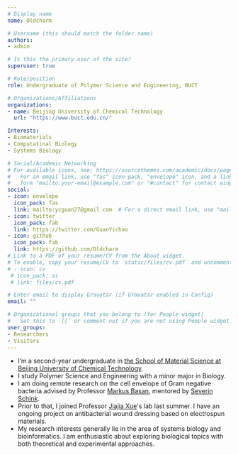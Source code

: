 ```yaml
---
# Display name
name: Oldcharm

# Username (this should match the folder name)
authors:
- admin

# Is this the primary user of the site?
superuser: true

# Role/position
role: Undergraduate of Polymer Science and Engineering, BUCT

# Organizations/Affiliations
organizations:
- name: Beijing University of Chemical Technology
  url: "https://www.buct.edu.cn/"

Interests:
- Biomaterials
- Computatinal Biology
- Systems Biology

# Social/Academic Networking
# For available icons, see: https://sourcethemes.com/academic/docs/page-builder/#icons
#   For an email link, use "fas" icon pack, "envelope" icon, and a link in the
#   form "mailto:your-email@example.com" or "#contact" for contact widget.
social:
- icon: envelope
  icon_pack: fas
  link: mailto:ycguan27@gmail.com  # For a direct email link, use "mailto:test@example.org".
- icon: twitter
  icon_pack: fab
  link: https://twitter.com/GuanYichao
- icon: github
  icon_pack: fab
  link: https://github.com/Oldcharm
# Link to a PDF of your resume/CV from the About widget.
# To enable, copy your resume/CV to `static/files/cv.pdf` and uncomment the lines below.
# - icon: cv
 # icon_pack: ai
 # link: files/cv.pdf

# Enter email to display Gravatar (if Gravatar enabled in Config)
email: ""

# Organizational groups that you belong to (for People widget)
#   Set this to `[]` or comment out if you are not using People widget.
user_groups:
- Researchers
- Visitors
---
```


- I’m a second-year undergraduate in [the School of Material Science at Beijing University of Chemical Technology](http://www.cmse.buct.edu.cn/).
- I study Polymer Science and Engineering with a minor major in Biology. 
- I am doing remote research on the cell envelope of Gram negative bacteria advised by Professor [Markus Basan](http://scholar.google.com/citations?user=yjfGWV8AAAAJ&hl=zh-CN), mentored by [Severin Schink](http://scholar.google.com/citations?user=yPvEFiYAAAAJ&hl=de). 
- Prior to that, I joined Professor [Jiajia Xue](http://scholar.google.com/citations?user=dnXt1ZoAAAAJ&hl=zh-CN)'s lab last summer. I have an ongoing project on antibacterial wound dressing based on electrospun materials.
- My research interests generally lie in the area of systems biology and bioinformatics. I am enthusiastic about exploring biological topics with both theoretical and experimental approaches.

